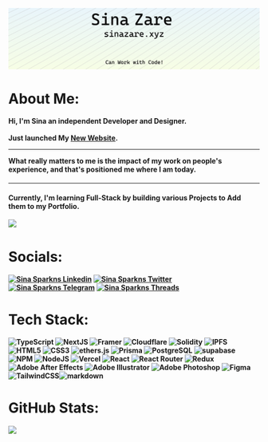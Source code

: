 <img src='bannernew.png' alt="banner"></img>

# About Me:
#### Hi, I'm Sina an independent Developer and Designer. <br><br> Just launched My [New Website](https://www.sinazare.xyz). <hr> What really matters to me is the impact of my work on people's experience, and that's positioned me where I am today.
<hr/>

#### Currently, I'm learning <b>Full-Stack<b/> by building various Projects to Add them to my Portfolio.



[![](https://visitcount.itsvg.in/api?id=ssparknt&label=Profile%20Views&color=5&icon=8&pretty=true)](https://visitcount.itsvg.in)


# Socials:
[![Sina Sparkns Linkedin](https://img.shields.io/badge/LinkedIn-0077B5?style=for-the-badge&logo=linkedin&logoColor=white)](https://www.linkedin.com/in/sina-sparkn-a01550238/)
[![Sina Sparkns Twitter](https://img.shields.io/badge/Twitter-1DA1F2?style=for-the-badge&logo=twitter&logoColor=white)](https://twitter.com/@AlphaSparkn)
[![Sina Sparkns Telegram](https://img.shields.io/badge/Telegram-26A5E4?style=for-the-badge&logo=telegram&logoColor=white)](https://t.me/sparknt)
[![Sina Sparkns Threads](https://img.shields.io/badge/Threads-000000?style=for-the-badge&logo=threads&logoColor=white)](https://www.threads.net/@sina_sparknt)

# Tech Stack:

![TypeScript](https://img.shields.io/badge/TypeScript-3178C6?style=for-the-badge&logo=typescript&logoColor=white) ![NextJS](https://img.shields.io/badge/Next-black?style=for-the-badge&logo=next.js&logoColor=white) ![Framer](https://img.shields.io/badge/Framer-0055FF.svg?style=for-the-badge&logo=framer&logoColor=white) ![Cloudflare](https://img.shields.io/badge/Cloudflare-F38020.svg?style=for-the-badge&logo=cloudflare&logoColor=white) ![Solidity](https://img.shields.io/badge/Solidity-%23363636.svg?style=for-the-badge&logo=solidity&logoColor=white) ![IPFS](https://img.shields.io/badge/IPFS-65C2CB?style=for-the-badge&logo=IPFS&logoColor=white)
 ![HTML5](https://img.shields.io/badge/html5-%23E34F26.svg?style=for-the-badge&logo=html5&logoColor=white) ![CSS3](https://img.shields.io/badge/css3-%231572B6.svg?style=for-the-badge&logo=css3&logoColor=white) ![ethers.js](https://img.shields.io/badge/ethers.js-000000.svg?style=for-the-badge&logo=Ethereum&logoColor=white)  ![Prisma](https://img.shields.io/badge/Prisma-2D3748?style=for-the-badge&logo=prisma&logoColor=white) ![PostgreSQL](https://img.shields.io/badge/PostgreSQL-336791?style=for-the-badge&logo=PostgreSQL&logoColor=white) ![supabase](https://img.shields.io/badge/supabase-3FCF8E?style=for-the-badge&logo=supabase&logoColor=black) ![NPM](https://img.shields.io/badge/NPM-%23000000.svg?style=for-the-badge&logo=npm&logoColor=white)  ![NodeJS](https://img.shields.io/badge/node.js-6DA55F?style=for-the-badge&logo=node.js&logoColor=white) ![Vercel](https://img.shields.io/badge/vercel-%23000000.svg?style=for-the-badge&logo=vercel&logoColor=white) ![React](https://img.shields.io/badge/react-%2320232a.svg?style=for-the-badge&logo=react&logoColor=%2361DAFB) ![React Router](https://img.shields.io/badge/React_Router-CA4245?style=for-the-badge&logo=react-router&logoColor=white) ![Redux](https://img.shields.io/badge/redux-%23593d88.svg?style=for-the-badge&logo=redux&logoColor=white) ![Adobe After Effects](https://img.shields.io/badge/Adobe%20After%20Effects-9999FF.svg?style=for-the-badge&logo=Adobe%20After%20Effects&logoColor=white) ![Adobe Illustrator](https://img.shields.io/badge/adobeillustrator-%23FF9A00.svg?style=for-the-badge&logo=adobeillustrator&logoColor=white) ![Adobe Photoshop](https://img.shields.io/badge/adobephotoshop-%2331A8FF.svg?style=for-the-badge&logo=adobephotoshop&logoColor=white) ![Figma](https://img.shields.io/badge/figma-%23F24E1E.svg?style=for-the-badge&logo=figma&logoColor=white) ![TailwindCSS](https://img.shields.io/badge/tailwindcss-%2338B2AC.svg?style=for-the-badge&logo=tailwind-css&logoColor=white)![markdown](https://img.shields.io/badge/Markdown-000000?style=for-the-badge&logo=markdown&logoColor=white)
# GitHub Stats:
![](https://github-readme-stats-sigma-five.vercel.app/api/top-langs/?username=sina-sparkn&theme=apprentice&hide_border=true&include_all_commits=true&count_private=true&layout=compact)

